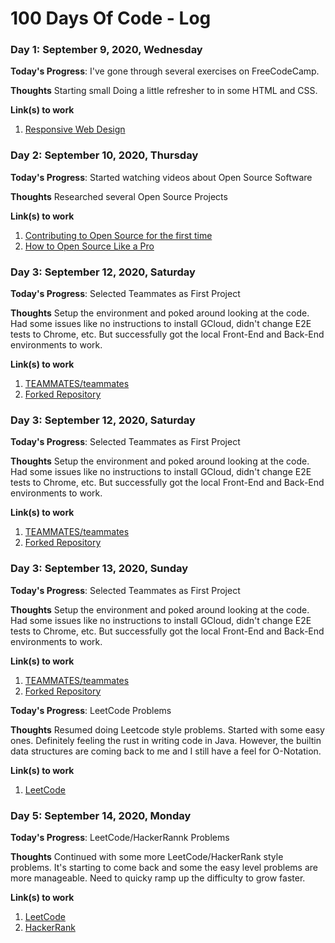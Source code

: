 # 100 Days Of Code - Log

### Day 1: September 9, 2020, Wednesday

**Today's Progress**: I've gone through several exercises on FreeCodeCamp.

**Thoughts** Starting small Doing a little refresher to in some HTML and CSS.

**Link(s) to work**
1. [Responsive Web Design](https://www.freecodecamp.org/learn)

### Day 2: September 10, 2020, Thursday

**Today's Progress**: Started watching videos about Open Source Software

**Thoughts** Researched several Open Source Projects

**Link(s) to work**
1. [Contributing to Open Source for the first time](https://www.youtube.com/watch?v=c6b6B9oN4Vg)
2. [How to Open Source Like a Pro](https://www.youtube.com/watch?v=MT6M_sqAuZo)

### Day 3: September 12, 2020, Saturday

**Today's Progress**: Selected Teammates as First Project

**Thoughts** Setup the environment and poked around looking at the code. Had some issues like no instructions to install GCloud, didn't change E2E tests to Chrome, etc. But successfully got the local Front-End and Back-End environments to work.

**Link(s) to work**
1. [TEAMMATES/teammates](https://github.com/TEAMMATES/teammates)
2. [Forked Repository](https://github.com/kandaaang/teammates)

### Day 3: September 12, 2020, Saturday

**Today's Progress**: Selected Teammates as First Project

**Thoughts** Setup the environment and poked around looking at the code. Had some issues like no instructions to install GCloud, didn't change E2E tests to Chrome, etc. But successfully got the local Front-End and Back-End environments to work.

**Link(s) to work**
1. [TEAMMATES/teammates](https://github.com/TEAMMATES/teammates)
2. [Forked Repository](https://github.com/kandaaang/teammates)

### Day 3: September 13, 2020, Sunday

**Today's Progress**: Selected Teammates as First Project

**Thoughts** Setup the environment and poked around looking at the code. Had some issues like no instructions to install GCloud, didn't change E2E tests to Chrome, etc. But successfully got the local Front-End and Back-End environments to work.

**Link(s) to work**
1. [TEAMMATES/teammates](https://github.com/TEAMMATES/teammates)
2. [Forked Repository](https://github.com/kandaaang/teammates)

**Today's Progress**: LeetCode Problems

**Thoughts** Resumed doing Leetcode style problems. Started with some easy ones. Definitely feeling the rust in writing code in Java. However, the builtin data structures are coming back to me and I still have a feel for O-Notation.

**Link(s) to work**
1. [LeetCode](https://leetcode.com/)

### Day 5: September 14, 2020, Monday

**Today's Progress**: LeetCode/HackerRannk Problems

**Thoughts** Continued with some more LeetCode/HackerRank style problems. It's starting to come back and some the easy level problems are more manageable. Need to quicky ramp up the difficulty to grow faster.

**Link(s) to work**
1. [LeetCode](https://leetcode.com/)
2. [HackerRank](https://www.hackerrank.com/)